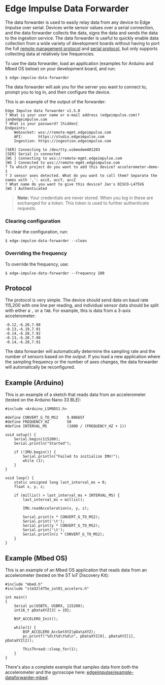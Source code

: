 # Edge Impulse Data Forwarder

The data forwarder is used to easily relay data from any device to Edge Impulse over serial. Devices write sensor values over a serial connection, and the data forwarder collects the data, signs the data and sends the data to the ingestion service. The data forwarder is useful to quickly enable data collection from a wide variety of development boards without having to port the full [remote management protocol](https://docs.edgeimpulse.com/reference#remote-management) and [serial protocol](https://docs.edgeimpulse.com/reference#remote-mgmt-serial-protocol), but only supports collecting data at relatively low frequencies.

To use the data forwarder, load an application (examples for Arduino and Mbed OS below) on your development board, and run:

```
$ edge-impulse-data-forwarder
```

The data forwarder will ask you for the server you want to connect to, prompt you to log in, and then configure the device.

This is an example of the output of the forwarder:

```
Edge Impulse data forwarder v1.5.0
? What is your user name or e-mail address (edgeimpulse.com)? jan@edgeimpulse.com
? What is your password? [hidden]
Endpoints:
    Websocket: wss://remote-mgmt.edgeimpulse.com
    API:       https://studio.edgeimpulse.com
    Ingestion: https://ingestion.edgeimpulse.com

[SER] Connecting to /dev/tty.usbmodem401203
[SER] Serial is connected
[WS ] Connecting to wss://remote-mgmt.edgeimpulse.com
[WS ] Connected to wss://remote-mgmt.edgeimpulse.com
? To which project do you want to add this device? accelerometer-demo-1
? 3 sensor axes detected. What do you want to call them? Separate the names with ',': accX, accY, accZ
? What name do you want to give this device? Jan's DISCO-L475VG
[WS ] Authenticated
```

> **Note:** Your credentials are never stored. When you log in these are exchanged for a token. This token is used to further authenticate requests.

### Clearing configuration

To clear the configuration, run:

```
$ edge-impulse-data-forwarder --clean
```

### Overriding the frequency

To override the frequency, use:

```
$ edge-impulse-data-forwarder --frequency 100
```

## Protocol

The protocol is very simple. The device should send data on baud rate 115,200 with one line per reading, and individual sensor data should be split with either a `,` or a `TAB`. For example, this is data from a 3-axis accelerometer:

```
-0.12,-6.20,7.90
-0.13,-6.19,7.91
-0.14,-6.20,7.92
-0.13,-6.20,7.90
-0.14,-6.20,7.91
```

The data forwarder will automatically determine the sampling rate and the number of sensors based on the output. If you load a new application where the sampling frequency or the number of axes changes, the data forwarder will automatically be reconfigured.

## Example (Arduino)

This is an example of a sketch that reads data from an accelerometer (tested on the Arduino Nano 33 BLE):

```
#include <Arduino_LSM9DS1.h>

#define CONVERT_G_TO_MS2    9.80665f
#define FREQUENCY_HZ        50
#define INTERVAL_MS         (1000 / (FREQUENCY_HZ + 1))

void setup() {
    Serial.begin(115200);
    Serial.println("Started");

    if (!IMU.begin()) {
        Serial.println("Failed to initialize IMU!");
        while (1);
    }
}

void loop() {
    static unsigned long last_interval_ms = 0;
    float x, y, z;

    if (millis() > last_interval_ms + INTERVAL_MS) {
        last_interval_ms = millis();

        IMU.readAcceleration(x, y, z);

        Serial.print(x * CONVERT_G_TO_MS2);
        Serial.print('\t');
        Serial.print(y * CONVERT_G_TO_MS2);
        Serial.print('\t');
        Serial.println(z * CONVERT_G_TO_MS2);
    }
}
```

## Example (Mbed OS)

This is an example of an Mbed OS application that reads data from an accelerometer (tested on the ST IoT Discovery Kit):

```
#include "mbed.h"
#include "stm32l475e_iot01_accelero.h"

int main()
{
    Serial pc(USBTX, USBRX, 115200);
    int16_t pDataXYZ[3] = {0};

    BSP_ACCELERO_Init();

    while(1) {
        BSP_ACCELERO_AccGetXYZ(pDataXYZ);
        pc.printf("%d\t%d\t%d\n", pDataXYZ[0], pDataXYZ[1], pDataXYZ[2]);

        ThisThread::sleep_for(1);
    }
}
```

There's also a complete example that samples data from both the accelerometer and the gyroscope here: [edgeimpulse/example-dataforwarder-mbed](https://github.com/edgeimpulse/example-dataforwarder-mbed).
